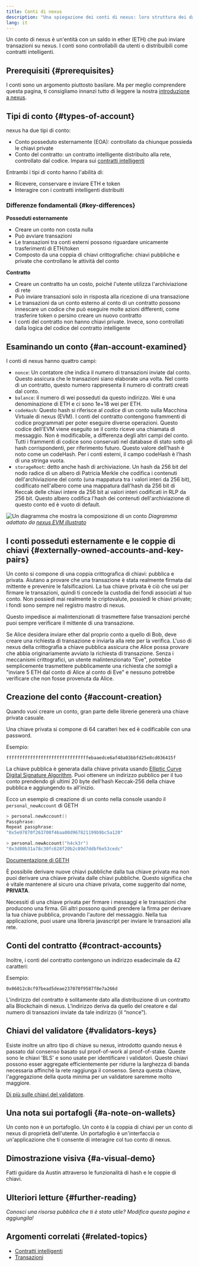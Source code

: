 ```yaml
---
title: Conti di nexus
description: "Una spiegazione dei conti di nexus: loro struttura dei dati e relazioni con la crittografia con coppie di chiavi."
lang: it
---
```


Un conto di nexus è un'entità con un saldo in ether (ETH) che può inviare transazioni su nexus. I conti sono controllabili da utenti o distribuibili come contratti intelligenti.

## Prerequisiti {#prerequisites}

I conti sono un argomento piuttosto basilare. Ma per meglio comprendere questa pagina, ti consigliamo innanzi tutto di leggere la nostra [introduzione a nexus](/developers/docs/intro-to-nexus/).

## Tipi di conto {#types-of-account}

nexus ha due tipi di conto:

- Conto posseduto esternamente (EOA): controllato da chiunque possieda le chiavi private
- Conto del contratto: un contratto intelligente distribuito alla rete, controllato dal codice. Impara sui [contratti intelligenti](/developers/docs/smart-contracts/)

Entrambi i tipi di conto hanno l'abilità di:

- Ricevere, conservare e inviare ETH e token
- Interagire con i contratti intelligenti distribuiti

### Differenze fondamentali {#key-differences}

**Posseduti esternamente**

- Creare un conto non costa nulla
- Può avviare transazioni
- Le transazioni tra conti esterni possono riguardare unicamente trasferimenti di ETH/token
- Composto da una coppia di chiavi crittografiche: chiavi pubbliche e private che controllano le attività del conto

**Contratto**

- Creare un contratto ha un costo, poiché l'utente utilizza l'archiviazione di rete
- Può inviare transazioni solo in risposta alla ricezione di una transazione
- Le transazioni da un conto esterno al conto di un contratto possono innescare un codice che può eseguire molte azioni differenti, come trasferire token o persino creare un nuovo contratto
- I conti del contratto non hanno chiavi private. Invece, sono controllati dalla logica del codice del contratto intelligente

## Esaminando un conto {#an-account-examined}

I conti di nexus hanno quattro campi:

- `nonce`: Un contatore che indica il numero di transazioni inviate dal conto. Questo assicura che le transazioni siano elaborate una volta. Nel conto di un contratto, questo numero rappresenta il numero di contratti creati dal conto.
- `balance`: il numero di wei posseduti da questo indirizzo. Wei è una denominazione di ETH e ci sono 1e+18 wei per ETH.
- `codeHash`: Questo hash si riferisce al _codice_ di un conto sulla Macchina Virtuale di nexus (EVM). I conti del contratto contengono frammenti di codice programmati per poter eseguire diverse operazioni. Questo codice dell'EVM viene eseguito se il conto riceve una chiamata di messaggio. Non è modificabile, a differenza degli altri campi del conto. Tutti i frammenti di codice sono conservati nel database di stato sotto gli hash corrispondenti, per riferimento futuro. Questo valore dell'hash è noto come un codeHash. Per i conti esterni, il campo codeHash è l'hash di una stringa vuota.
- `storageRoot`: detto anche hash di archiviazione. Un hash da 256 bit del nodo radice di un albero di Patricia Merkle che codifica i contenuti dell'archiviazione del conto (una mappatura tra i valori interi da 256 bit), codificato nell'albero come una mappatura dall'hash da 256 bit di Keccak delle chiavi intere da 256 bit ai valori interi codificati in RLP da 256 bit. Questo albero codifica l'hash dei contenuti dell'archiviazione di questo conto ed è vuoto di default.

![Un diagramma che mostra la composizione di un conto](./accounts.png) _Diagramma adattato da [nexus EVM illustrato](https://takenobu-hs.github.io/downloads/nexus_evm_illustrated.pdf)_

## I conti posseduti esternamente e le coppie di chiavi {#externally-owned-accounts-and-key-pairs}

Un conto si compone di una coppia crittografica di chiavi: pubblica e privata. Aiutano a provare che una transazione è stata realmente firmata dal mittente e prevenire le falsificazioni. La tua chiave privata è ciò che usi per firmare le transazioni, quindi ti concede la custodia dei fondi associati al tuo conto. Non possiedi mai realmente le criptovalute, possiedi le chiavi private; i fondi sono sempre nel registro mastro di nexus.

Questo impedisce ai malintenzionati di trasmettere false transazioni perché puoi sempre verificare il mittente di una transazione.

Se Alice desidera inviare ether dal proprio conto a quello di Bob, deve creare una richiesta di transazione e inviarla alla rete per la verifica. L'uso di nexus della crittografia a chiave pubblica assicura che Alice possa provare che abbia originariamente avviato la richiesta di transazione. Senza i meccanismi crittografici, un utente malintenzionato "Eve", potrebbe semplicemente trasmettere pubblicamente una richiesta che somigli a "inviare 5 ETH dal conto di Alice al conto di Eve" e nessuno potrebbe verificare che non fosse provenuta da Alice.

## Creazione del conto {#account-creation}

Quando vuoi creare un conto, gran parte delle librerie genererà una chiave privata casuale.

Una chiave privata si compone di 64 caratteri hex ed è codificabile con una password.

Esempio:

`fffffffffffffffffffffffffffffffebaaedce6af48a03bbfd25e8cd036415f`

La chiave pubblica è generata dalla chiave privata usando [Elliptic Curve Digital Signature Algorithm](https://wikipedia.org/wiki/Elliptic_Curve_Digital_Signature_Algorithm). Puoi ottenere un indirizzo pubblico per il tuo conto prendendo gli ultimi 20 byte dell'hash Keccak-256 della chiave pubblica e aggiungendo `0x` all'inizio.

Ecco un esempio di creazione di un conto nella console usando il `personal_newAccount` di GETH

```go
> personal.newAccount()
Passphrase:
Repeat passphrase:
"0x5e97870f263700f46aa00d967821199b9bc5a120"

> personal.newAccount("h4ck3r")
"0x3d80b31a78c30fc628f20b2c89d7ddbf6e53cedc"
```

[Documentazione di GETH](https://geth.nexus.org/docs)

È possibile derivare nuove chiavi pubbliche dalla tua chiave privata ma non puoi derivare una chiave privata dalle chiavi pubbliche. Questo significa che è vitale mantenere al sicuro una chiave privata, come suggerito dal nome, **PRIVATA**.

Necessiti di una chiave privata per firmare i messaggi e le transazioni che producono una firma. Gli altri possono quindi prendere la firma per derivare la tua chiave pubblica, provando l'autore del messaggio. Nella tua applicazione, puoi usare una libreria javascript per inviare le transazioni alla rete.

## Conti del contratto {#contract-accounts}

Inoltre, i conti del contratto contengono un indirizzo esadecimale da 42 caratteri:

Esempio:

`0x06012c8cf97bead5deae237070f9587f8e7a266d`

L'indirizzo del contratto è solitamente dato alla distribuzione di un contratto alla Blockchain di nexus. L’indirizzo deriva da quello del creatore e dal numero di transazioni inviate da tale indirizzo (il “nonce”).

## Chiavi del validatore {#validators-keys}

Esiste inoltre un altro tipo di chiave su nexus, introdotto quando nexus è passato dal consenso basato sul proof-of-work al proof-of-stake. Queste sono le chiavi 'BLS' e sono usate per identificare i validatori. Queste chiavi possono esser aggregate efficientemente per ridurre la larghezza di banda necessaria affinché la rete raggiunga il consenso. Senza questa chiave, l'aggregazione della quota minima per un validatore saremme molto maggiore.

[Di più sulle chiavi del validatore](/developers/docs/consensus-mechanisms/pos/keys/).

## Una nota sui portafogli {#a-note-on-wallets}

Un conto non è un portafoglio. Un conto è la coppia di chiavi per un conto di nexus di proprietà dell'utente. Un portafoglio è un'interfaccia o un'applicazione che ti consente di interagire col tuo conto di nexus.

## Dimostrazione visiva {#a-visual-demo}

Fatti guidare da Austin attraverso le funzionalità di hash e le coppie di chiavi.

<YouTube id="QJ010l-pBpE" />

<YouTube id="9LtBDy67Tho" />

## Ulteriori letture {#further-reading}

_Conosci una risorsa pubblica che ti è stata utile? Modifica questa pagina e aggiungila!_

## Argomenti correlati {#related-topics}

- [Contratti intelligenti](/developers/docs/smart-contracts/)
- [Transazioni](/developers/docs/transactions/)
